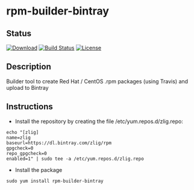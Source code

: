 # rpm-builder-bintray

## Status

[![Download](https://bintray.com/zlig/rpm/rpm-builder-bintray/images/download.svg)](https://bintray.com/zlig/rpm/rpm-builder-bintray#files)
[![Build Status](https://travis-ci.org/zlig/rpm-builder-bintray.svg?branch=master)](https://travis-ci.org/zlig/rpm-builder-bintray)
[![License](https://img.shields.io/badge/License-LGPL%202.1-blue.svg)](https://opensource.org/licenses/LGPL-2.1)

## Description

Builder tool to create Red Hat / CentOS .rpm packages (using Travis) and upload to Bintray


## Instructions

* Install the repository by creating the file /etc/yum.repos.d/zlig.repo:

```
echo "[zlig]
name=zlig
baseurl=https://dl.bintray.com/zlig/rpm
gpgcheck=0
repo_gpgcheck=0
enabled=1" | sudo tee -a /etc/yum.repos.d/zlig.repo
```

* Install the package
```
sudo yum install rpm-builder-bintray
```
